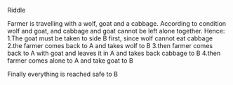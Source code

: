 Riddle

Farmer is travelling with a wolf, goat and a cabbage.
According to condition wolf and goat, and cabbage and goat cannot be left alone together.
Hence:
    1.The goat must be taken to side B first, since wolf cannot eat cabbage
    2.the farmer comes back to A and takes wolf to B
    3.then farmer comes back to A with goat and leaves it in A and takes back cabbage to B
    4.then farmer comes alone to A and take goat to B

Finally everything is reached safe to B